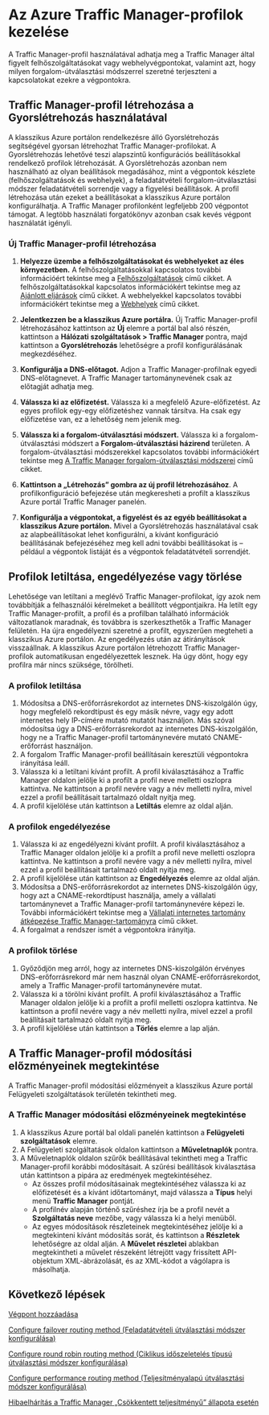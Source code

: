 <properties
   pageTitle="Azure Traffic Manager-profilok kezelése | Microsoft Azure"
   description="Ez cikk az Azure Traffic Manager-profilok létrehozásában, letiltásában, engedélyezésében, törlésében, valamint előzményeinek megtekintésében segít."
   services="traffic-manager"
   documentationCenter=""
   authors="joaoma"
   manager="carmonm"
   editor="tysonn" />
<tags
   ms.service="traffic-manager"
   ms.devlang="na"
   ms.topic="hero-article"
   ms.tgt_pltfrm="na"
   ms.workload="infrastructure-services"
   ms.date="03/17/2016"
   ms.author="joaoma" />

# Az Azure Traffic Manager-profilok kezelése

A Traffic Manager-profil használatával adhatja meg a Traffic Manager által figyelt felhőszolgáltatásokat vagy webhelyvégpontokat, valamint azt, hogy milyen forgalom-útválasztási módszerrel szeretné terjeszteni a kapcsolatokat ezekre a végpontokra.

## Traffic Manager-profil létrehozása a Gyorslétrehozás használatával

A klasszikus Azure portálon rendelkezésre álló Gyorslétrehozás segítségével gyorsan létrehozhat Traffic Manager-profilokat. A Gyorslétrehozás lehetővé teszi alapszintű konfigurációs beállításokkal rendelkező profilok létrehozását. A Gyorslétrehozás azonban nem használható az olyan beállítások megadásához, mint a végpontok készlete (felhőszolgáltatások és webhelyek), a feladatátvételi forgalom-útválasztási módszer feladatátvételi sorrendje vagy a figyelési beállítások. A profil létrehozása után ezeket a beállításokat a klasszikus Azure portálon konfigurálhatja. A Traffic Manager profilonként legfeljebb 200 végpontot támogat. A legtöbb használati forgatókönyv azonban csak kevés végpont használatát igényli. 

### Új Traffic Manager-profil létrehozása

1. **Helyezze üzembe a felhőszolgáltatásokat és webhelyeket az éles környezetben.** A felhőszolgáltatásokkal kapcsolatos további információért tekintse meg a [Felhőszolgáltatások](http://go.microsoft.com/fwlink/p/?LinkId=314074) című cikket. A felhőszolgáltatásokkal kapcsolatos információkért tekintse meg az [Ajánlott eljárások](https://msdn.microsoft.com/library/azure/5229dd1c-5a91-4869-8522-bed8597d9cf5#bkmk_TrafficManagerBestPracticesProfile) című cikket. A webhelyekkel kapcsolatos további információkért tekintse meg a [Webhelyek](http://go.microsoft.com/fwlink/p/?LinkId=393327) című cikket.

2. **Jelentkezzen be a klasszikus Azure portálra.** Új Traffic Manager-profil létrehozásához kattintson az **Új** elemre a portál bal alsó részén, kattintson a **Hálózati szolgáltatások > Traffic Manager** pontra, majd kattintson a **Gyorslétrehozás** lehetőségre a profil konfigurálásának megkezdéséhez.
3. **Konfigurálja a DNS-előtagot.** Adjon a Traffic Manager-profilnak egyedi DNS-előtagnevet. A Traffic Manager tartománynevének csak az előtagját adhatja meg.
4. **Válassza ki az előfizetést.** Válassza ki a megfelelő Azure-előfizetést. Az egyes profilok egy-egy előfizetéshez vannak társítva. Ha csak egy előfizetése van, ez a lehetőség nem jelenik meg.
5. **Válassza ki a forgalom-útválasztási módszert.** Válassza ki a forgalom-útválasztási módszert a **Forgalom-útválasztási házirend** területen. A forgalom-útválasztási módszerekkel kapcsolatos további információkért tekintse meg [A Traffic Manager forgalom-útválasztási módszerei](traffic-manager-routing-methods.md) című cikket.
6. **Kattintson a „Létrehozás” gombra az új profil létrehozásához**. A profilkonfiguráció befejezése után megkeresheti a profilt a klasszikus Azure portál Traffic Manager panelén.
7. **Konfigurálja a végpontokat, a figyelést és az egyéb beállításokat a klasszikus Azure portálon.** Mivel a Gyorslétrehozás használatával csak az alapbeállításokat lehet konfigurálni, a kívánt konfiguráció beállításának befejezéséhez meg kell adni további beállításokat is – például a végpontok listáját és a végpontok feladatátvételi sorrendjét. 


## Profilok letiltása, engedélyezése vagy törlése

Lehetősége van letiltani a meglévő Traffic Manager-profilokat, így azok nem továbbítják a felhasználói kérelmeket a beállított végpontjaikra. Ha letilt egy Traffic Manager-profilt, a profil és a profilban található információk változatlanok maradnak, és továbbra is szerkeszthetők a Traffic Manager felületén. Ha újra engedélyezni szeretné a profilt, egyszerűen megteheti a klasszikus Azure portálon. Az engedélyezés után az átirányítások visszaállnak. A klasszikus Azure portálon létrehozott Traffic Manager-profilok automatikusan engedélyezettek lesznek. Ha úgy dönt, hogy egy profilra már nincs szüksége, törölheti.

### A profilok letiltása

1. Módosítsa a DNS-erőforrásrekordot az internetes DNS-kiszolgálón úgy, hogy megfelelő rekordtípust és egy másik névre, vagy egy adott internetes hely IP-címére mutató mutatót használjon. Más szóval módosítsa úgy a DNS-erőforrásrekordot az internetes DNS-kiszolgálón, hogy ne a Traffic Manager-profil tartománynevére mutató CNAME-erőforrást használjon.
2. A forgalom Traffic Manager-profil beállításain keresztüli végpontokra irányítása leáll.
3. Válassza ki a letiltani kívánt profilt. A profil kiválasztásához a Traffic Manager oldalon jelölje ki a profilt a profil neve melletti oszlopra kattintva. Ne kattintson a profil nevére vagy a név melletti nyílra, mivel ezzel a profil beállításait tartalmazó oldalt nyitja meg.
4. A profil kijelölése után kattintson a **Letiltás** elemre az oldal alján.

### A profilok engedélyezése

1. Válassza ki az engedélyezni kívánt profilt. A profil kiválasztásához a Traffic Manager oldalon jelölje ki a profilt a profil neve melletti oszlopra kattintva. Ne kattintson a profil nevére vagy a név melletti nyílra, mivel ezzel a profil beállításait tartalmazó oldalt nyitja meg.
2. A profil kijelölése után kattintson az **Engedélyezés** elemre az oldal alján.
3. Módosítsa a DNS-erőforrásrekordot az internetes DNS-kiszolgálón úgy, hogy azt a CNAME-rekordtípust használja, amely a vállalati tartománynevet a Traffic Manager-profil tartománynevére képezi le. További információkért tekintse meg a [Vállalati internetes tartomány átképezése Traffic Manager-tartományra](traffic-manager-point-internet-domain.md) című cikket.
4. A forgalmat a rendszer ismét a végpontokra irányítja.

### A profilok törlése

1. Győződjön meg arról, hogy az internetes DNS-kiszolgálón érvényes DNS-erőforrásrekord már nem használ olyan CNAME-erőforrásrekordot, amely a Traffic Manager-profil tartománynevére mutat.
2. Válassza ki a törölni kívánt profilt. A profil kiválasztásához a Traffic Manager oldalon jelölje ki a profilt a profil melletti oszlopra kattintva. Ne kattintson a profil nevére vagy a név melletti nyílra, mivel ezzel a profil beállításait tartalmazó oldalt nyitja meg.
4. A profil kijelölése után kattintson a **Törlés** elemre a lap alján.

## A Traffic Manager-profil módosítási előzményeinek megtekintése

A Traffic Manager-profil módosítási előzményeit a klasszikus Azure portál Felügyeleti szolgáltatások területén tekintheti meg.

### A Traffic Manager módosítási előzményeinek megtekintése

1. A klasszikus Azure portál bal oldali panelén kattintson a **Felügyeleti szolgáltatások** elemre.
2. A Felügyeleti szolgáltatások oldalon kattintson a **Műveletnaplók** pontra.
3. A Műveletnaplók oldalon szűrők beállításával tekintheti meg a Traffic Manager-profil korábbi módosításait. A szűrési beállítások kiválasztása után kattintson a pipára az eredmények megtekintéséhez.
   - Az összes profil módosításainak megtekintéséhez válassza ki az előfizetését és a kívánt időtartományt, majd válassza a **Típus** helyi menü **Traffic Manager** pontját.
   - A profilnév alapján történő szűréshez írja be a profil nevét a **Szolgáltatás neve** mezőbe, vagy válassza ki a helyi menüből.
   - Az egyes módosítások részleteinek megtekintéséhez jelölje ki a megtekinteni kívánt módosítás sorát, és kattintson a **Részletek** lehetőségre az oldal alján. A **Művelet részletei** ablakban megtekintheti a művelet részeként létrejött vagy frissített API-objektum XML-ábrázolását, és az XML-kódot a vágólapra is másolhatja.


## Következő lépések

[Végpont hozzáadása](traffic-manager-endpoints.md)

[Configure failover routing method (Feladatátvételi útválasztási módszer konfigurálása)](traffic-manager-configure-failover-routing-method.md)

[Configure round robin routing method (Ciklikus időszeletelés típusú útválasztási módszer konfigurálása)](traffic-manager-configure-round-robin-routing-method.md)

[Configure performance routing method (Teljesítményalapú útválasztási módszer konfigurálása)](traffic-manager-configure-performance-routing-method.md)

[Hibaelhárítás a Traffic Manager „Csökkentett teljesítményű” állapota esetén](traffic-manager-troubleshooting-degraded.md)


<!--HONumber=jun16_HO2-->


